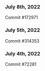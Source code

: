 ### July 8th, 2022

Commit #172971

### July 5th, 2022

Commit #314353


### July 4th, 2022

Commit #72281
